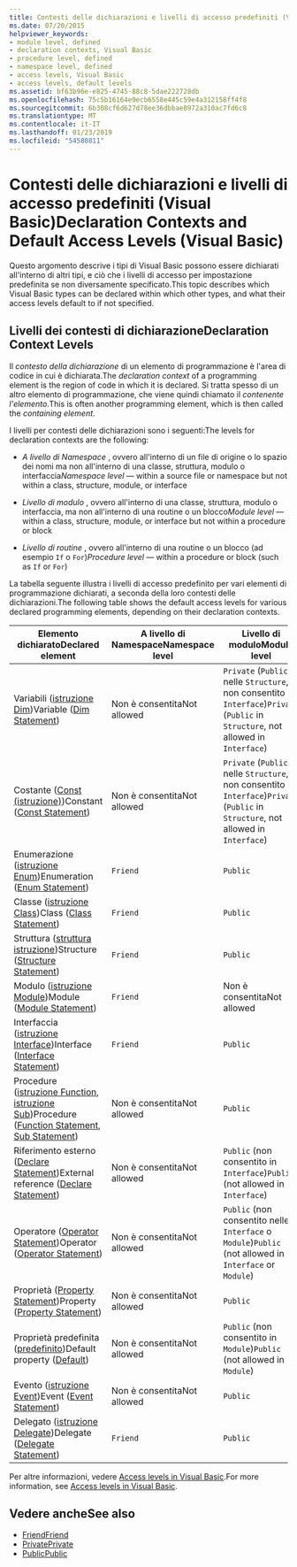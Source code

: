 ```yaml
---
title: Contesti delle dichiarazioni e livelli di accesso predefiniti (Visual Basic)
ms.date: 07/20/2015
helpviewer_keywords:
- module level, defined
- declaration contexts, Visual Basic
- procedure level, defined
- namespace level, defined
- access levels, Visual Basic
- access levels, default levels
ms.assetid: bf63b96e-e825-4745-88c8-5dae222728db
ms.openlocfilehash: 75c5b16164e9ecb6558e445c59e4a312158ff4f8
ms.sourcegitcommit: 6b308cf6d627d78ee36dbbae8972a310ac7fd6c8
ms.translationtype: MT
ms.contentlocale: it-IT
ms.lasthandoff: 01/23/2019
ms.locfileid: "54580811"
---
```

# <a name="declaration-contexts-and-default-access-levels-visual-basic"></a><span data-ttu-id="94254-102">Contesti delle dichiarazioni e livelli di accesso predefiniti (Visual Basic)</span><span class="sxs-lookup"><span data-stu-id="94254-102">Declaration Contexts and Default Access Levels (Visual Basic)</span></span>
<span data-ttu-id="94254-103">Questo argomento descrive i tipi di Visual Basic possono essere dichiarati all'interno di altri tipi, e ciò che i livelli di accesso per impostazione predefinita se non diversamente specificato.</span><span class="sxs-lookup"><span data-stu-id="94254-103">This topic describes which Visual Basic types can be declared within which other types, and what their access levels default to if not specified.</span></span>  
  
## <a name="declaration-context-levels"></a><span data-ttu-id="94254-104">Livelli dei contesti di dichiarazione</span><span class="sxs-lookup"><span data-stu-id="94254-104">Declaration Context Levels</span></span>  
 <span data-ttu-id="94254-105">Il *contesto della dichiarazione* di un elemento di programmazione è l'area di codice in cui è dichiarata.</span><span class="sxs-lookup"><span data-stu-id="94254-105">The *declaration context* of a programming element is the region of code in which it is declared.</span></span> <span data-ttu-id="94254-106">Si tratta spesso di un altro elemento di programmazione, che viene quindi chiamato il *contenente l'elemento*.</span><span class="sxs-lookup"><span data-stu-id="94254-106">This is often another programming element, which is then called the *containing element*.</span></span>  
  
 <span data-ttu-id="94254-107">I livelli per contesti delle dichiarazioni sono i seguenti:</span><span class="sxs-lookup"><span data-stu-id="94254-107">The levels for declaration contexts are the following:</span></span>  
  
-   <span data-ttu-id="94254-108">*A livello di Namespace* , ovvero all'interno di un file di origine o lo spazio dei nomi ma non all'interno di una classe, struttura, modulo o interfaccia</span><span class="sxs-lookup"><span data-stu-id="94254-108">*Namespace level* — within a source file or namespace but not within a class, structure, module, or interface</span></span>  
  
-   <span data-ttu-id="94254-109">*Livello di modulo* , ovvero all'interno di una classe, struttura, modulo o interfaccia, ma non all'interno di una routine o un blocco</span><span class="sxs-lookup"><span data-stu-id="94254-109">*Module level* — within a class, structure, module, or interface but not within a procedure or block</span></span>  
  
-   <span data-ttu-id="94254-110">*Livello di routine* , ovvero all'interno di una routine o un blocco (ad esempio `If` o `For`)</span><span class="sxs-lookup"><span data-stu-id="94254-110">*Procedure level* — within a procedure or block (such as `If` or `For`)</span></span>  
  
 <span data-ttu-id="94254-111">La tabella seguente illustra i livelli di accesso predefinito per vari elementi di programmazione dichiarati, a seconda della loro contesti delle dichiarazioni.</span><span class="sxs-lookup"><span data-stu-id="94254-111">The following table shows the default access levels for various declared programming elements, depending on their declaration contexts.</span></span>  
  
|<span data-ttu-id="94254-112">Elemento dichiarato</span><span class="sxs-lookup"><span data-stu-id="94254-112">Declared element</span></span>|<span data-ttu-id="94254-113">A livello di Namespace</span><span class="sxs-lookup"><span data-stu-id="94254-113">Namespace level</span></span>|<span data-ttu-id="94254-114">Livello di modulo</span><span class="sxs-lookup"><span data-stu-id="94254-114">Module level</span></span>|<span data-ttu-id="94254-115">Livello di routine</span><span class="sxs-lookup"><span data-stu-id="94254-115">Procedure level</span></span>|  
|----------------------|---------------------|------------------|---------------------|  
|<span data-ttu-id="94254-116">Variabili ([istruzione Dim](../../../visual-basic/language-reference/statements/dim-statement.md))</span><span class="sxs-lookup"><span data-stu-id="94254-116">Variable ([Dim Statement](../../../visual-basic/language-reference/statements/dim-statement.md))</span></span>|<span data-ttu-id="94254-117">Non è consentita</span><span class="sxs-lookup"><span data-stu-id="94254-117">Not allowed</span></span>|<span data-ttu-id="94254-118">`Private` (`Public` nelle `Structure`, non consentito in `Interface`)</span><span class="sxs-lookup"><span data-stu-id="94254-118">`Private` (`Public` in `Structure`, not allowed in `Interface`)</span></span>|`Public`|  
|<span data-ttu-id="94254-119">Costante ([Const (istruzione)](../../../visual-basic/language-reference/statements/const-statement.md))</span><span class="sxs-lookup"><span data-stu-id="94254-119">Constant ([Const Statement](../../../visual-basic/language-reference/statements/const-statement.md))</span></span>|<span data-ttu-id="94254-120">Non è consentita</span><span class="sxs-lookup"><span data-stu-id="94254-120">Not allowed</span></span>|<span data-ttu-id="94254-121">`Private` (`Public` nelle `Structure`, non consentito in `Interface`)</span><span class="sxs-lookup"><span data-stu-id="94254-121">`Private` (`Public` in `Structure`, not allowed in `Interface`)</span></span>|`Public`|  
|<span data-ttu-id="94254-122">Enumerazione ([istruzione Enum](../../../visual-basic/language-reference/statements/enum-statement.md))</span><span class="sxs-lookup"><span data-stu-id="94254-122">Enumeration ([Enum Statement](../../../visual-basic/language-reference/statements/enum-statement.md))</span></span>|`Friend`|`Public`|<span data-ttu-id="94254-123">Non è consentita</span><span class="sxs-lookup"><span data-stu-id="94254-123">Not allowed</span></span>|  
|<span data-ttu-id="94254-124">Classe ([istruzione Class](../../../visual-basic/language-reference/statements/class-statement.md))</span><span class="sxs-lookup"><span data-stu-id="94254-124">Class ([Class Statement](../../../visual-basic/language-reference/statements/class-statement.md))</span></span>|`Friend`|`Public`|<span data-ttu-id="94254-125">Non è consentita</span><span class="sxs-lookup"><span data-stu-id="94254-125">Not allowed</span></span>|  
|<span data-ttu-id="94254-126">Struttura ([struttura istruzione](../../../visual-basic/language-reference/statements/structure-statement.md))</span><span class="sxs-lookup"><span data-stu-id="94254-126">Structure ([Structure Statement](../../../visual-basic/language-reference/statements/structure-statement.md))</span></span>|`Friend`|`Public`|<span data-ttu-id="94254-127">Non è consentita</span><span class="sxs-lookup"><span data-stu-id="94254-127">Not allowed</span></span>|  
|<span data-ttu-id="94254-128">Modulo ([istruzione Module](../../../visual-basic/language-reference/statements/module-statement.md))</span><span class="sxs-lookup"><span data-stu-id="94254-128">Module ([Module Statement](../../../visual-basic/language-reference/statements/module-statement.md))</span></span>|`Friend`|<span data-ttu-id="94254-129">Non è consentita</span><span class="sxs-lookup"><span data-stu-id="94254-129">Not allowed</span></span>|<span data-ttu-id="94254-130">Non è consentita</span><span class="sxs-lookup"><span data-stu-id="94254-130">Not allowed</span></span>|  
|<span data-ttu-id="94254-131">Interfaccia ([istruzione Interface](../../../visual-basic/language-reference/statements/interface-statement.md))</span><span class="sxs-lookup"><span data-stu-id="94254-131">Interface ([Interface Statement](../../../visual-basic/language-reference/statements/interface-statement.md))</span></span>|`Friend`|`Public`|<span data-ttu-id="94254-132">Non è consentita</span><span class="sxs-lookup"><span data-stu-id="94254-132">Not allowed</span></span>|  
|<span data-ttu-id="94254-133">Procedure ([istruzione Function](../../../visual-basic/language-reference/statements/function-statement.md), [istruzione Sub](../../../visual-basic/language-reference/statements/sub-statement.md))</span><span class="sxs-lookup"><span data-stu-id="94254-133">Procedure ([Function Statement](../../../visual-basic/language-reference/statements/function-statement.md), [Sub Statement](../../../visual-basic/language-reference/statements/sub-statement.md))</span></span>|<span data-ttu-id="94254-134">Non è consentita</span><span class="sxs-lookup"><span data-stu-id="94254-134">Not allowed</span></span>|`Public`|<span data-ttu-id="94254-135">Non è consentita</span><span class="sxs-lookup"><span data-stu-id="94254-135">Not allowed</span></span>|  
|<span data-ttu-id="94254-136">Riferimento esterno ([Declare Statement](../../../visual-basic/language-reference/statements/declare-statement.md))</span><span class="sxs-lookup"><span data-stu-id="94254-136">External reference ([Declare Statement](../../../visual-basic/language-reference/statements/declare-statement.md))</span></span>|<span data-ttu-id="94254-137">Non è consentita</span><span class="sxs-lookup"><span data-stu-id="94254-137">Not allowed</span></span>|<span data-ttu-id="94254-138">`Public` (non consentito in `Interface`)</span><span class="sxs-lookup"><span data-stu-id="94254-138">`Public` (not allowed in `Interface`)</span></span>|<span data-ttu-id="94254-139">Non è consentita</span><span class="sxs-lookup"><span data-stu-id="94254-139">Not allowed</span></span>|  
|<span data-ttu-id="94254-140">Operatore ([Operator Statement](../../../visual-basic/language-reference/statements/operator-statement.md))</span><span class="sxs-lookup"><span data-stu-id="94254-140">Operator ([Operator Statement](../../../visual-basic/language-reference/statements/operator-statement.md))</span></span>|<span data-ttu-id="94254-141">Non è consentita</span><span class="sxs-lookup"><span data-stu-id="94254-141">Not allowed</span></span>|<span data-ttu-id="94254-142">`Public` (non consentito nelle `Interface` o `Module`)</span><span class="sxs-lookup"><span data-stu-id="94254-142">`Public` (not allowed in `Interface` or `Module`)</span></span>|<span data-ttu-id="94254-143">Non è consentita</span><span class="sxs-lookup"><span data-stu-id="94254-143">Not allowed</span></span>|  
|<span data-ttu-id="94254-144">Proprietà ([Property Statement](../../../visual-basic/language-reference/statements/property-statement.md))</span><span class="sxs-lookup"><span data-stu-id="94254-144">Property ([Property Statement](../../../visual-basic/language-reference/statements/property-statement.md))</span></span>|<span data-ttu-id="94254-145">Non è consentita</span><span class="sxs-lookup"><span data-stu-id="94254-145">Not allowed</span></span>|`Public`|<span data-ttu-id="94254-146">Non è consentita</span><span class="sxs-lookup"><span data-stu-id="94254-146">Not allowed</span></span>|  
|<span data-ttu-id="94254-147">Proprietà predefinita ([predefinito](../../../visual-basic/language-reference/modifiers/default.md))</span><span class="sxs-lookup"><span data-stu-id="94254-147">Default property ([Default](../../../visual-basic/language-reference/modifiers/default.md))</span></span>|<span data-ttu-id="94254-148">Non è consentita</span><span class="sxs-lookup"><span data-stu-id="94254-148">Not allowed</span></span>|<span data-ttu-id="94254-149">`Public` (non consentito in `Module`)</span><span class="sxs-lookup"><span data-stu-id="94254-149">`Public` (not allowed in `Module`)</span></span>|<span data-ttu-id="94254-150">Non è consentita</span><span class="sxs-lookup"><span data-stu-id="94254-150">Not allowed</span></span>|  
|<span data-ttu-id="94254-151">Evento ([istruzione Event](../../../visual-basic/language-reference/statements/event-statement.md))</span><span class="sxs-lookup"><span data-stu-id="94254-151">Event ([Event Statement](../../../visual-basic/language-reference/statements/event-statement.md))</span></span>|<span data-ttu-id="94254-152">Non è consentita</span><span class="sxs-lookup"><span data-stu-id="94254-152">Not allowed</span></span>|`Public`|<span data-ttu-id="94254-153">Non è consentita</span><span class="sxs-lookup"><span data-stu-id="94254-153">Not allowed</span></span>|  
|<span data-ttu-id="94254-154">Delegato ([istruzione Delegate](../../../visual-basic/language-reference/statements/delegate-statement.md))</span><span class="sxs-lookup"><span data-stu-id="94254-154">Delegate ([Delegate Statement](../../../visual-basic/language-reference/statements/delegate-statement.md))</span></span>|`Friend`|`Public`|<span data-ttu-id="94254-155">Non è consentita</span><span class="sxs-lookup"><span data-stu-id="94254-155">Not allowed</span></span>|  
  
 <span data-ttu-id="94254-156">Per altre informazioni, vedere [Access levels in Visual Basic](../../../visual-basic/programming-guide/language-features/declared-elements/access-levels.md).</span><span class="sxs-lookup"><span data-stu-id="94254-156">For more information, see [Access levels in Visual Basic](../../../visual-basic/programming-guide/language-features/declared-elements/access-levels.md).</span></span>  
  
## <a name="see-also"></a><span data-ttu-id="94254-157">Vedere anche</span><span class="sxs-lookup"><span data-stu-id="94254-157">See also</span></span>
- [<span data-ttu-id="94254-158">Friend</span><span class="sxs-lookup"><span data-stu-id="94254-158">Friend</span></span>](../../../visual-basic/language-reference/modifiers/friend.md)
- [<span data-ttu-id="94254-159">Private</span><span class="sxs-lookup"><span data-stu-id="94254-159">Private</span></span>](../../../visual-basic/language-reference/modifiers/private.md)
- [<span data-ttu-id="94254-160">Public</span><span class="sxs-lookup"><span data-stu-id="94254-160">Public</span></span>](../../../visual-basic/language-reference/modifiers/public.md)
